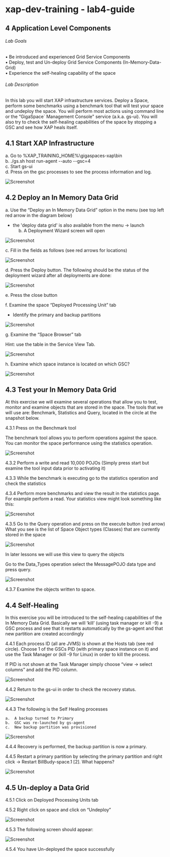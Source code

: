# xap-dev-training - lab4-guide

## 4	Application Level Components

###### Lab Goals 
•	Be introduced and experienced Grid Service Components <br>
•	Deploy, test and Un-deploy Grid Service Components (In-Memory-Data-Grid) <br>
•	Experience the self-healing capability of the space <br>

###### Lab Description
In this lab you will start XAP infrastructure services. Deploy a Space, perform some benchmarks using a benchmark tool that will test your space and undeploy the space. You will perform most actions using command line or the “GigaSpace` Management Console" service 
(a.k.a. gs-ui). You will also try to check the self-healing capabilities of the space by stopping a GSC and see how XAP heals itself.

## 4.1	Start XAP Infrastructure

a.	Go to %XAP_TRAINING_HOME%\gigaspaces-xap\bin <br>
b.	./gs.sh host run-agent --auto --gsc=4 <br>
c.	Start gs-ui <br>
d.	Press on the gsc processes to see the process information and log. <br>

![Screenshot](./Pictures/Picture1.png)

## 4.2	Deploy an In Memory Data Grid
a.	Use the “Deploy an In Memory Data Grid” option in the menu (see top left red arrow in the diagram below) <br>
*   the 'deploy data grid' is also available from the menu -> launch <br>
 
b.	A Deployment Wizard screen will open

![Screenshot](./Pictures/Picture2.png)

c.	Fill in the fields as follows (see red arrows for locations)

![Screenshot](./Pictures/Picture3.png)

d.	Press the Deploy button. The following should be the status of the deployment wizard after all deployments are done:

![Screenshot](./Pictures/Picture4.png)

e.	Press the close button

f.	Examine the space “Deployed Processing Unit” tab

*   Identify the primary and backup partitions

![Screenshot](./Pictures/Picture5.png)

g.	Examine the “Space Browser” tab

Hint: use the table in the Service View Tab.

![Screenshot](./Pictures/Picture6.png)

h.	Examine which space instance is located on which GSC?

![Screenshot](./Pictures/Picture7.png)

## 4.3	Test your In Memory Data Grid
At this exercise we will examine several operations that allow you to test, monitor and examine objects that are stored in the space. The tools that we will use are: Benchmark, Statistics and Query, located in the circle at the snapshot below. <br>

4.3.1	Press on the Benchmark tool

The benchmark tool allows you to perform operations against the space. You can monitor the space performance using the statistics operation.

![Screenshot](./Pictures/Picture8.png)

4.3.2	Perform a write and read 10,000 POJOs 
(Simply press start but examine the tool input data prior to activating it) <br>

4.3.3	While the benchmark is executing go to the statistics operation and check the statistics <br>

4.3.4	Perform more benchmarks and view the result in the statistics page. For example perform a read. Your statistics view might look something like this:

![Screenshot](./Pictures/Picture9.png)

4.3.5	Go to the Query operation and press on the execute button (red arrow)
What you see is the list of Space Object types (Classes) that are currently stored in the space

![Screenshot](./Pictures/Picture10.png)

In later lessons we will use this view to query the objects

Go to the Data_Types operation select the MessagePOJO data type and press query.

![Screenshot](./Pictures/Picture11.png)

4.3.7	Examine the objects written to space.

## 4.4	Self-Healing

In this exercise you will be introduced to the self-healing capabilities of the In Memory Data Grid.
Basically we will ‘kill’ (using task manager or kill -9) a GSC process and see that it restarts automatically by the gs-agent and that new partition are created accordingly <br>

4.4.1	Each process ID (all are JVMS) is shown at the Hosts tab (see red circle). Choose 1 of the GSCs PID (with primary space instance on it) and use the Task Manager or (kill -9 for Linux) in order to kill the process. <br>
 
If PID is not shown at the Task Manager simply choose “view -> select columns” and add the PID column.

![Screenshot](./Pictures/Picture12.png)

4.4.2	Return to the gs-ui in order to check the recovery status.

![Screenshot](./Pictures/Picture13.png)

4.4.3	The following is the Self Healing processes

    a.	A backup turned to Primary
    b.	GSC was re-launched by gs-agent
    c.	New backup partition was provisioned

![Screenshot](./Pictures/Picture14.png)

4.4.4	Recovery is performed, the backup partition is now a primary.

4.4.5	Restart a primary partition by selecting the primary partition and right click -> Restart BillBudy-space.1 [2]. What happens?

![Screenshot](./Pictures/Picture15.png)

## 4.5	Un-deploy a Data Grid

4.5.1	Click on Deployed Processing Units tab

4.5.2	Right click on space and click on “Undeploy”

![Screenshot](./Pictures/Picture16.png)

4.5.3	The following screen should appear:

![Screenshot](./Pictures/Picture17.png)

4.5.4	You have Un-deployed the space successfully





